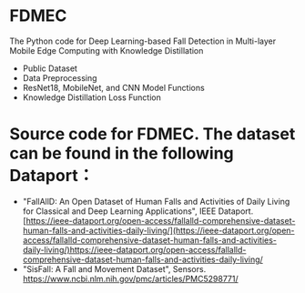 # FDMEC
The Python code for Deep Learning-based Fall Detection in Multi-layer Mobile Edge Computing with Knowledge Distillation
  * Public Dataset
  * Data Preprocessing
  * ResNet18, MobileNet, and CNN Model Functions
  * Knowledge Distillation Loss Function

#  Source code for FDMEC. The dataset can be found in the following Dataport：
 * "FallAllD: An Open Dataset of Human Falls and Activities of Daily Living for Classical and Deep Learning Applications", IEEE Dataport. [https://ieee-dataport.org/open-access/fallalld-comprehensive-dataset-human-falls-and-activities-daily-living/](https://ieee-dataport.org/open-access/fallalld-comprehensive-dataset-human-falls-and-activities-daily-living/)https://ieee-dataport.org/open-access/fallalld-comprehensive-dataset-human-falls-and-activities-daily-living/
 * "SisFall: A Fall and Movement Dataset", Sensors. https://www.ncbi.nlm.nih.gov/pmc/articles/PMC5298771/
